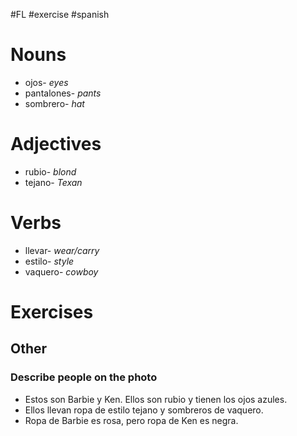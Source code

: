 #FL #exercise #spanish 

# Nouns
- ojos- *eyes*
- pantalones- *pants*
- sombrero- *hat*

# Adjectives
- rubio- *blond*
- tejano- *Texan*

# Verbs
- llevar- *wear/carry*
- estilo- *style*
- vaquero- *cowboy*

# Exercises
## Other
### Describe people on the photo
- Estos son Barbie y Ken. Ellos son rubio y tienen los ojos azules. 
- Ellos llevan ropa de estilo tejano y sombreros de vaquero.
- Ropa de Barbie es rosa, pero ropa de Ken es negra.